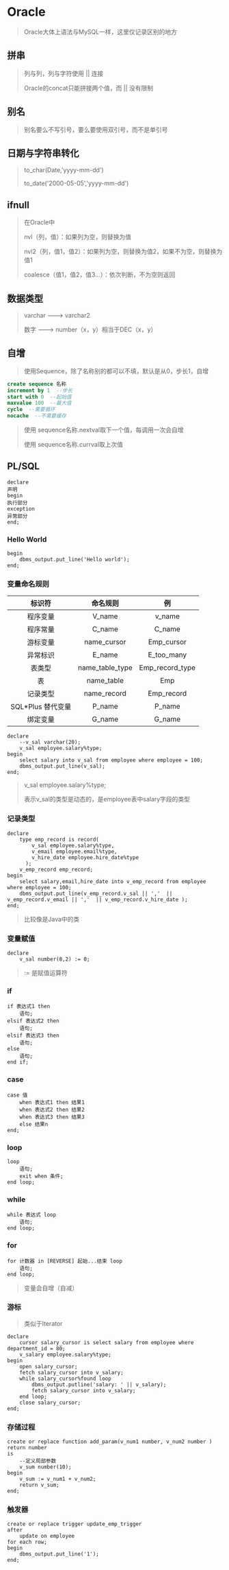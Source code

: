 # Oracle

> Oracle大体上语法与MySQL一样，这里仅记录区别的地方

## 拼串

> 列与列，列与字符使用 || 连接
>
> Oracle的concat只能拼接两个值，而 || 没有限制



## 别名

> 别名要么不写引号，要么要使用双引号，而不是单引号

## 日期与字符串转化

> to_char(Date,'yyyy-mm-dd')
>
> to_date('2000-05-05','yyyy-mm-dd')



## ifnull

> 在Oracle中
>
> nvl（列，值）：如果列为空，则替换为值
>
> nvl2（列，值1，值2）：如果列为空，则替换为值2，如果不为空，则替换为值1
>
> coalesce（值1，值2，值3...）：依次判断，不为空则返回



## 数据类型

> varchar  --->   varchar2
>
> 数字   --->   number（x，y）相当于DEC（x，y）



## 自增

> 使用Sequence，除了名称别的都可以不填，默认是从0，步长1，自增

```sql
create sequence 名称
increment by 1  --步长
start with 0  --起始值
maxvalue 100  --最大值
cycle  --需要循环
nocache  --不需要缓存
```

> 使用 sequence名称.nextval取下一个值，每调用一次会自增
>
> 使用 sequence名称.currval取上次值



## PL/SQL

```plsql
declare
声明
begin
执行部分
exception
异常部分
end;
```



### Hello World

```plsql
begin
	dbms_output.put_line('Hello world');
end;
```



### 变量命名规则

|      标识符       |    命名规则     |       例        |
| :---------------: | :-------------: | :-------------: |
|     程序变量      |     V_name      |     v_name      |
|     程序常量      |     C_name      |     C_name      |
|     游标变量      |   name_cursor   |   Emp_cursor    |
|     异常标识      |     E_name      |   E_too_many    |
|      表类型       | name_table_type | Emp_record_type |
|        表         |   name_table    |       Emp       |
|     记录类型      |   name_record   |   Emp_record    |
| SQL*Plus 替代变量 |     P_name      |     P_name      |
|     绑定变量      |     G_name      |     G_name      |

```plsql
declare
	--v_sal varchar(20);
	v_sal employee.salary%type;
begin
	select salary into v_sal from employee where employee = 100;
	dbms_output.put_line(v_sal);
end;
```

> v_sal employee.salary%type;
>
> 表示v_sal的类型是动态的，是employee表中salary字段的类型



### 记录类型

```plsql
declare
	type emp_record is record(
		v_sal employee.salary%type,
		v_email employee.email%type,
		v_hire_date employee.hire_date%type
  	  );
	v_emp_record emp_record;
begin
	select salary,email,hire_date into v_emp_record from employee where employee = 100;
	dbms_output.put_line(v_emp_record.v_sal || ','  || v_emp_record.v_email || ','  || v_emp_record.v_hire_date );
end;
```

> 比较像是Java中的类



### 变量赋值

```plsql
declare
	v_sal number(8,2) := 0;
```

> := 是赋值运算符



### if

```plsql
if 表达式1 then
	语句;
elsif 表达式2 then
	语句;
elsif 表达式3 then
	语句;
else
	语句;
end if;
```



### case

```plsql
case 值
	when 表达式1 then 结果1
	when 表达式2 then 结果2
	when 表达式3 then 结果3
	else 结果n
end;
```



### loop

```plsql
loop
	语句;
	exit when 条件;
end loop;
```



### while

```plsql
while 表达式 loop
	语句;
end loop;
```



### for

```plsql
for 计数器 in [REVERSE] 起始...结束 loop
	语句;
end loop;
```

> 变量会自增（自减）



### 游标

> 类似于Iterator

```plsql
declare
	cursor salary_cursor is select salary from employee where department_id = 80;
	v_salary employee.salary%type;
begin
	open salary_cursor;
	fetch salary_cursor into v_salary;
	while salary_cursor%found loop
		dbms_output.putline('salary: ' || v_salary);
		fetch salary_cursor into v_salary;
	end loop;
	close salary_cursor;
end;
```



### 存储过程

```plsql
create or replace function add_param(v_num1 number, v_num2 number )
return number
is
	--定义局部参数
	v_sum number(10);
begin
	v_sum := v_num1 + v_num2;
	return v_sum;
end;
```



### 触发器

```plsql
create or replace trigger update_emp_trigger
after
	update on employee
for each row;
begin
	dbms_output.put_line('1');
end;
```

